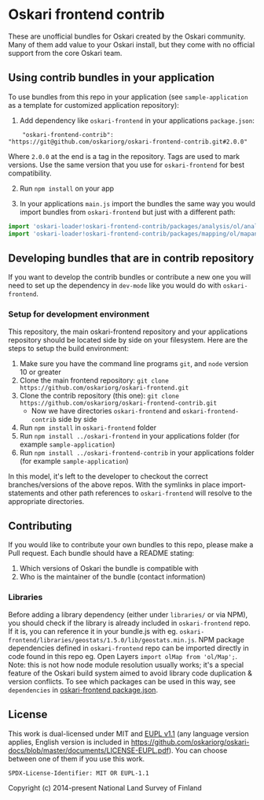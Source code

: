 # Oskari frontend contrib

These are unofficial bundles for Oskari created by the Oskari community. Many of them add value to your Oskari install, but they come with no official support from the core Oskari team.

## Using contrib bundles in your application

To use bundles from this repo in your application (see `sample-application` as a template for customized application repository):

1) Add dependency like `oskari-frontend` in your applications `package.json`:
```
    "oskari-frontend-contrib": "https://git@github.com/oskariorg/oskari-frontend-contrib.git#2.0.0"
``` 
Where `2.0.0` at the end is a tag in the repository. Tags are used to mark versions. Use the same version that you use for `oskari-frontend` for best compatibility.

2) Run `npm install` on your app

3) In your applications `main.js` import the bundles the same way you would import bundles from `oskari-frontend` but just with a different path:

```javascript
import 'oskari-loader!oskari-frontend-contrib/packages/analysis/ol/analyse/bundle.js';
import 'oskari-loader!oskari-frontend-contrib/packages/mapping/ol/mapanalysis/bundle.js';
```

## Developing bundles that are in contrib repository

If you want to develop the contrib bundles or contribute a new one you will need to set up the dependency in `dev-mode` like you would do with `oskari-frontend`.

### Setup for development environment

This repository, the main oskari-frontend repository and your applications repository should be located side by side on your filesystem. Here are the steps to setup the build environment:

1. Make sure you have the command line programs `git`, and `node` version 10 or greater
2. Clone the main frontend repository: `git clone https://github.com/oskariorg/oskari-frontend.git`
3. Clone the contrib repository (this one): `git clone https://github.com/oskariorg/oskari-frontend-contrib.git`
    - Now we have directories `oskari-frontend` and `oskari-frontend-contrib` side by side
4. Run `npm install` in `oskari-frontend` folder
5. Run `npm install ../oskari-frontend` in your applications folder (for example `sample-application`)
6. Run `npm install ../oskari-frontend-contrib` in your applications folder (for example `sample-application`)

In this model, it's left to the developer to checkout the correct branches/versions of the above repos.
With the symlinks in place import-statements and other path references to `oskari-frontend` will resolve to the appropriate directories. 

## Contributing

If you would like to contribute your own bundles to this repo, please make a Pull request. Each bundle should have a README stating:
1. Which versions of Oskari the bundle is compatible with
2. Who is the maintainer of the bundle (contact information)

### Libraries

Before adding a library dependency (either under `libraries/` or via NPM), you should check if the library is already included in `oskari-frontend` repo. If it is, you can reference it in your bundle.js with eg. `oskari-frontend/libraries/geostats/1.5.0/lib/geostats.min.js`. NPM package dependencies defined in `oskari-frontend` repo can be imported directly in code found in this repo eg. Open Layers `import olMap from 'ol/Map';`. Note: this is not how node module resolution usually works; it's a special feature of the Oskari build system aimed to avoid library code duplication & version conflicts. To see which packages can be used in this way, see `dependencies` in [oskari-frontend package.json](https://github.com/oskariorg/oskari-frontend/blob/master/package.json).

## License
 
This work is dual-licensed under MIT and [EUPL v1.1](https://joinup.ec.europa.eu/software/page/eupl/licence-eupl) 
(any language version applies, English version is included in https://github.com/oskariorg/oskari-docs/blob/master/documents/LICENSE-EUPL.pdf).
You can choose between one of them if you use this work.
 
`SPDX-License-Identifier: MIT OR EUPL-1.1`

Copyright (c) 2014-present National Land Survey of Finland
